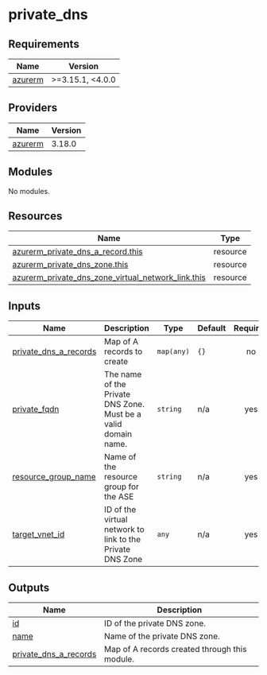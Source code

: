 # private_dns

<!-- BEGINNING OF PRE-COMMIT-TERRAFORM DOCS HOOK -->
## Requirements

| Name | Version |
|------|---------|
| <a name="requirement_azurerm"></a> [azurerm](#requirement\_azurerm) | >=3.15.1, <4.0.0 |

## Providers

| Name | Version |
|------|---------|
| <a name="provider_azurerm"></a> [azurerm](#provider\_azurerm) | 3.18.0 |

## Modules

No modules.

## Resources

| Name | Type |
|------|------|
| [azurerm_private_dns_a_record.this](https://registry.terraform.io/providers/hashicorp/azurerm/latest/docs/resources/private_dns_a_record) | resource |
| [azurerm_private_dns_zone.this](https://registry.terraform.io/providers/hashicorp/azurerm/latest/docs/resources/private_dns_zone) | resource |
| [azurerm_private_dns_zone_virtual_network_link.this](https://registry.terraform.io/providers/hashicorp/azurerm/latest/docs/resources/private_dns_zone_virtual_network_link) | resource |

## Inputs

| Name | Description | Type | Default | Required |
|------|-------------|------|---------|:--------:|
| <a name="input_private_dns_a_records"></a> [private\_dns\_a\_records](#input\_private\_dns\_a\_records) | Map of A records to create | `map(any)` | `{}` | no |
| <a name="input_private_fqdn"></a> [private\_fqdn](#input\_private\_fqdn) | The name of the Private DNS Zone. Must be a valid domain name. | `string` | n/a | yes |
| <a name="input_resource_group_name"></a> [resource\_group\_name](#input\_resource\_group\_name) | Name of the resource group for the ASE | `string` | n/a | yes |
| <a name="input_target_vnet_id"></a> [target\_vnet\_id](#input\_target\_vnet\_id) | ID of the virtual network to link to the Private DNS Zone | `any` | n/a | yes |

## Outputs

| Name | Description |
|------|-------------|
| <a name="output_id"></a> [id](#output\_id) | ID of the private DNS zone. |
| <a name="output_name"></a> [name](#output\_name) | Name of the private DNS zone. |
| <a name="output_private_dns_a_records"></a> [private\_dns\_a\_records](#output\_private\_dns\_a\_records) | Map of A records created through this module. |
<!-- END OF PRE-COMMIT-TERRAFORM DOCS HOOK -->
